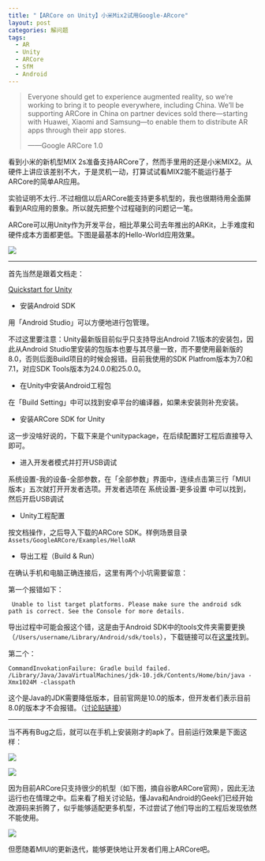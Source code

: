 ```yaml
---
title: "【ARCore on Unity】小米Mix2试用Google-ARcore"
layout: post
categories: 解问题
tags:
  - AR
  - Unity
  - ARCore
  - SfM
  - Android
---
```




> Everyone should get to experience augmented reality, so we’re working to bring it to people everywhere, including China. We’ll be supporting ARCore in China on partner devices sold there—starting with Huawei, Xiaomi and Samsung—to enable them to distribute AR apps through their app stores.
>
> ——Google ARCore 1.0

看到小米的新机型MIX 2s准备支持ARCore了，然而手里用的还是小米MIX2。从硬件上讲应该差别不大，于是灵机一动，打算试试看MIX2能不能运行基于ARCore的简单AR应用。

实验证明不太行..不过相信以后ARCore能支持更多机型的，我也很期待用全面屏看到AR应用的景象。所以就先把整个过程碰到的问题记一笔。

ARCore可以用Unity作为开发平台，相比苹果公司去年推出的ARKit，上手难度和硬件成本方面都更低。下图是最基本的Hello-World应用效果。

![](http://ohn6qfqhe.bkt.clouddn.com/hello-ar-1.png)

---

首先当然是跟着文档走：

[Quickstart for Unity](https://developers.google.com/ar/develop/unity/quickstart)

* 安装Android SDK

用「Android Studio」可以方便地进行包管理。

不过这里要注意：Unity最新版目前似乎只支持导出Android 7.1版本的安装包，因此从Android Studio里安装的包版本也要与其尽量一致，而不要使用最新版的8.0，否则后面Build项目的时候会报错。目前我使用的SDK Platfrom版本为7.0和7.1，对应SDK Tools版本为24.0.0和25.0.0。

* 在Unity中安装Android工程包

在「Build Setting」中可以找到安卓平台的编译器，如果未安装则补充安装。

* 安装ARCore SDK for Unity

这一步没啥好说的，下载下来是个unitypackage，在后续配置好工程后直接导入即可。

* 进入开发者模式并打开USB调试

系统设置-我的设备-全部参数，在「全部参数」界面中，连续点击第三行「MIUI版本」五次就打开开发者选项。开发者选项在 系统设置-更多设置 中可以找到，然后开启USB调试

* Unity工程配置

按文档操作，之后导入下载的ARCore SDK。样例场景目录`Assets/GoogleARCore/Examples/HelloAR`

* 导出工程（Build & Run）

在确认手机和电脑正确连接后，这里有两个小坑需要留意：

第一个报错如下：

```
 Unable to list target platforms. Please make sure the android sdk path is correct. See the Console for more details. 
```

导出过程中可能会报这个错，这是由于Android SDK中的tools文件夹需要更换（`/Users/username/Library/Android/sdk/tools`），下载链接可以在[这里](https://stackoverflow.com/questions/37313735/unable-to-list-target-platforms-please-make-sure-the-android-sdk-path-is-correc)找到。

第二个：

```
CommandInvokationFailure: Gradle build failed. /Library/Java/JavaVirtualMachines/jdk-10.jdk/Contents/Home/bin/java -Xmx1024M -classpath 
```

这个是Java的JDK需要降低版本，目前官网是10.0的版本，但开发者们表示目前8.0的版本才不会报错。（[讨论贴链接](https://answers.unity.com/questions/1419389/how-to-fix-android-gradle-failure.html)）

---

当不再有Bug之后，就可以在手机上安装刚才的apk了。目前运行效果是下面这样：

![](http://ohn6qfqhe.bkt.clouddn.com/hello-ar-2.png)

![](http://ohn6qfqhe.bkt.clouddn.com/hello-ar-3.png)

因为目前ARCore只支持很少的机型（如下图，摘自谷歌ARCore官网），因此无法运行也在情理之中。后来看了相关讨论贴，懂Java和Android的Geek们已经开始改源码来折腾了，似乎能够适配更多机型，不过尝试了他们导出的工程后发现依然不能使用。

![](http://ohn6qfqhe.bkt.clouddn.com/hello-ar-4.png)

但愿随着MIUI的更新迭代，能够更快地让开发者们用上ARCore吧。


